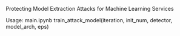 Protecting Model Extraction Attacks for Machine Learning Services

Usage: 
main.ipynb
train_attack_model(iteration, init_num, detector, model_arch, eps)